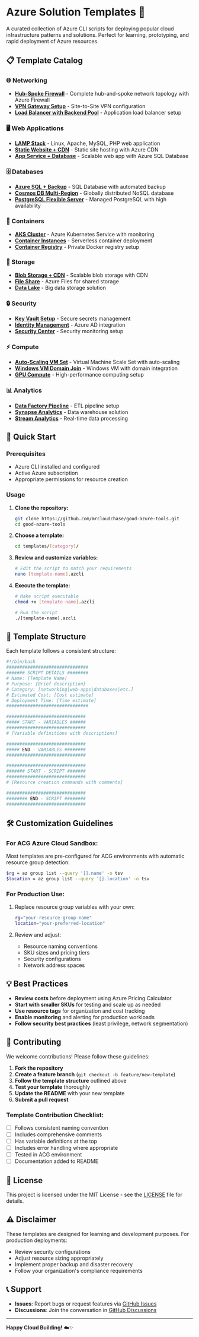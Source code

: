 # Azure Solution Templates 🚀

A curated collection of Azure CLI scripts for deploying popular cloud infrastructure patterns and solutions. Perfect for learning, prototyping, and rapid deployment of Azure resources.

## 📋 Template Catalog

### 🌐 Networking
- **[Hub-Spoke Firewall](./templates/networking/hub-spoke-firewall.azcli)** - Complete hub-and-spoke network topology with Azure Firewall
- **[VPN Gateway Setup](./templates/networking/vpn-gateway.azcli)** - Site-to-Site VPN configuration
- **[Load Balancer with Backend Pool](./templates/networking/load-balancer.azcli)** - Application load balancer setup

### 🖥️ Web Applications
- **[LAMP Stack](./templates/web-apps/lamp-stack.azcli)** - Linux, Apache, MySQL, PHP web application
- **[Static Website + CDN](./templates/web-apps/static-website-cdn.azcli)** - Static site hosting with Azure CDN
- **[App Service + Database](./templates/web-apps/webapp-database.azcli)** - Scalable web app with Azure SQL Database

### 🗄️ Databases
- **[Azure SQL + Backup](./templates/databases/sql-database-backup.azcli)** - SQL Database with automated backup
- **[Cosmos DB Multi-Region](./templates/databases/cosmosdb-multiregion.azcli)** - Globally distributed NoSQL database
- **[PostgreSQL Flexible Server](./templates/databases/postgresql-flexible.azcli)** - Managed PostgreSQL with high availability

### 🐳 Containers
- **[AKS Cluster](./templates/containers/aks-cluster.azcli)** - Azure Kubernetes Service with monitoring
- **[Container Instances](./templates/containers/container-instances.azcli)** - Serverless container deployment
- **[Container Registry](./templates/containers/container-registry.azcli)** - Private Docker registry setup

### 💾 Storage
- **[Blob Storage + CDN](./templates/storage/blob-storage-cdn.azcli)** - Scalable blob storage with CDN
- **[File Share](./templates/storage/file-share.azcli)** - Azure Files for shared storage
- **[Data Lake](./templates/storage/data-lake.azcli)** - Big data storage solution

### 🔒 Security
- **[Key Vault Setup](./templates/security/key-vault.azcli)** - Secure secrets management
- **[Identity Management](./templates/security/identity-management.azcli)** - Azure AD integration
- **[Security Center](./templates/security/security-center.azcli)** - Security monitoring setup

### ⚡ Compute
- **[Auto-Scaling VM Set](./templates/compute/vmss-autoscale.azcli)** - Virtual Machine Scale Set with auto-scaling
- **[Windows VM Domain Join](./templates/compute/windows-vm-domain.azcli)** - Windows VM with domain integration
- **[GPU Compute](./templates/compute/gpu-compute.azcli)** - High-performance computing setup

### 📊 Analytics
- **[Data Factory Pipeline](./templates/analytics/data-factory.azcli)** - ETL pipeline setup
- **[Synapse Analytics](./templates/analytics/synapse-analytics.azcli)** - Data warehouse solution
- **[Stream Analytics](./templates/analytics/stream-analytics.azcli)** - Real-time data processing

## 🚀 Quick Start

### Prerequisites
- Azure CLI installed and configured
- Active Azure subscription
- Appropriate permissions for resource creation

### Usage
1. **Clone the repository:**
   ```bash
   git clone https://github.com/mrcloudchase/good-azure-tools.git
   cd good-azure-tools
   ```

2. **Choose a template:**
   ```bash
   cd templates/[category]/
   ```

3. **Review and customize variables:**
   ```bash
   # Edit the script to match your requirements
   nano [template-name].azcli
   ```

4. **Execute the template:**
   ```bash
   # Make script executable
   chmod +x [template-name].azcli
   
   # Run the script
   ./[template-name].azcli
   ```

## 📖 Template Structure

Each template follows a consistent structure:

```bash
#!/bin/bash
###############################
####### SCRIPT DETAILS ########
# Name: [Template Name]
# Purpose: [Brief description]
# Category: [networking|web-apps|databases|etc.]
# Estimated Cost: [Cost estimate]
# Deployment Time: [Time estimate]
###############################

##############################
##### START - VARIABLES ######
##############################
# [Variable definitions with descriptions]

##############################
##### END - VARIABLES ########
##############################

##############################
####### START - SCRIPT #######
##############################
# [Resource creation commands with comments]

##############################
######## END - SCRIPT ########
##############################
```

## 🛠️ Customization Guidelines

### For ACG Azure Cloud Sandbox:
Most templates are pre-configured for ACG environments with automatic resource group detection:
```bash
$rg = az group list --query '[].name' -o tsv
$location = az group list --query '[].location' -o tsv
```

### For Production Use:
1. Replace resource group variables with your own:
   ```bash
   rg="your-resource-group-name"
   location="your-preferred-location"
   ```

2. Review and adjust:
   - Resource naming conventions
   - SKU sizes and pricing tiers
   - Security configurations
   - Network address spaces

## 💡 Best Practices

- **Review costs** before deployment using Azure Pricing Calculator
- **Start with smaller SKUs** for testing and scale up as needed
- **Use resource tags** for organization and cost tracking
- **Enable monitoring** and alerting for production workloads
- **Follow security best practices** (least privilege, network segmentation)

## 🤝 Contributing

We welcome contributions! Please follow these guidelines:

1. **Fork the repository**
2. **Create a feature branch** (`git checkout -b feature/new-template`)
3. **Follow the template structure** outlined above
4. **Test your template** thoroughly
5. **Update the README** with your new template
6. **Submit a pull request**

### Template Contribution Checklist:
- [ ] Follows consistent naming convention
- [ ] Includes comprehensive comments
- [ ] Has variable definitions at the top
- [ ] Includes error handling where appropriate
- [ ] Tested in ACG environment
- [ ] Documentation added to README

## 📝 License

This project is licensed under the MIT License - see the [LICENSE](LICENSE) file for details.

## ⚠️ Disclaimer

These templates are designed for learning and development purposes. For production deployments:
- Review security configurations
- Adjust resource sizing appropriately
- Implement proper backup and disaster recovery
- Follow your organization's compliance requirements

## 📞 Support

- **Issues**: Report bugs or request features via [GitHub Issues](https://github.com/mrcloudchase/good-azure-tools/issues)
- **Discussions**: Join the conversation in [GitHub Discussions](https://github.com/mrcloudchase/good-azure-tools/discussions)

---

**Happy Cloud Building!** ☁️✨